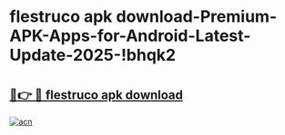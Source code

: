 # flestruco apk download-Premium-APK-Apps-for-Android-Latest-Update-2025-!bhqk2

# <h2><a href="https://googleone.com">🔗👉 🔴 flestruco apk download</a></h2>

[![acn](https://github.com/user-attachments/assets/0f9c940e-d8b0-45ae-aac7-cd30a18b3e1c)](https://googleone.com)

